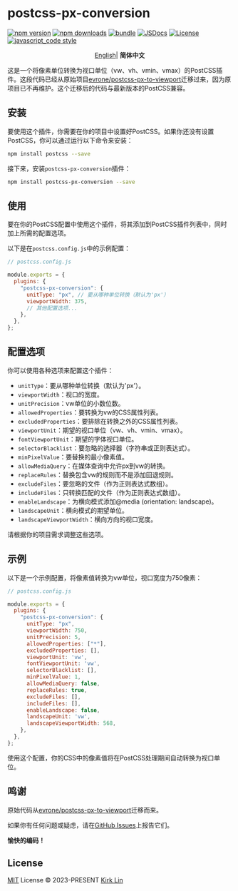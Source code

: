 # postcss-px-conversion

[![npm version][npm-version-src]][npm-version-href]
[![npm downloads][npm-downloads-src]][npm-downloads-href]
[![bundle][bundle-src]][bundle-href]
[![JSDocs][jsdocs-src]][jsdocs-href]
[![License][license-src]][license-href]
[![javascript_code style][code-style-image]][code-style-url]

<!-- Badges -->

[npm-version-src]: https://img.shields.io/npm/v/postcss-px-conversion?style=flat&colorA=080f12&colorB=3491fa
[npm-version-href]: https://npmjs.com/package/postcss-px-conversion
[npm-downloads-src]: https://img.shields.io/npm/dm/postcss-px-conversion?style=flat&colorA=080f12&colorB=3491fa
[npm-downloads-href]: https://npmjs.com/package/postcss-px-conversion
[bundle-src]: https://img.shields.io/bundlephobia/minzip/postcss-px-conversion?style=flat&colorA=080f12&colorB=3491fa&label=minzip
[bundle-href]: https://bundlephobia.com/result?p=postcss-px-conversion
[license-src]: https://img.shields.io/github/license/kirklin/postcss-px-conversion.svg?style=flat&colorA=080f12&colorB=3491fa
[license-href]: https://github.com/kirklin/postcss-px-conversion/blob/main/LICENSE
[jsdocs-src]: https://img.shields.io/badge/jsdocs-reference-080f12?style=flat&colorA=080f12&colorB=3491fa
[jsdocs-href]: https://www.jsdocs.io/package/postcss-px-conversion
[code-style-image]: https://img.shields.io/badge/code__style-%40kirklin%2Feslint--config-3491fa?style=flat&colorA=080f12&colorB=3491fa
[code-style-url]: https://github.com/kirklin/eslint-config/

<div align='center'>
<a href="README.md">English</a>| <b>简体中文</b>
</div>

这是一个将像素单位转换为视口单位（vw、vh、vmin、vmax）的PostCSS插件。这段代码已经从原始项目[evrone/postcss-px-to-viewport](https://github.com/evrone/postcss-px-to-viewport)迁移过来，因为原项目已不再维护。这个迁移后的代码与最新版本的PostCSS兼容。

## 安装

要使用这个插件，你需要在你的项目中设置好PostCSS。如果你还没有设置PostCSS，你可以通过运行以下命令来安装：

```bash
npm install postcss --save
```

接下来，安装`postcss-px-conversion`插件：

```bash
npm install postcss-px-conversion --save
```

## 使用

要在你的PostCSS配置中使用这个插件，将其添加到PostCSS插件列表中，同时加上所需的配置选项。

以下是在`postcss.config.js`中的示例配置：

```javascript
// postcss.config.js

module.exports = {
  plugins: {
    "postcss-px-conversion": {
      unitType: "px", // 要从哪种单位转换（默认为'px'）
      viewportWidth: 375,
      // 其他配置选项...
    },
  },
};
```

## 配置选项

你可以使用各种选项来配置这个插件：

- `unitType`：要从哪种单位转换（默认为'px'）。
- `viewportWidth`：视口的宽度。
- `unitPrecision`：vw单位的小数位数。
- `allowedProperties`：要转换为vw的CSS属性列表。
- `excludedProperties`：要排除在转换之外的CSS属性列表。
- `viewportUnit`：期望的视口单位（vw、vh、vmin、vmax）。
- `fontViewportUnit`：期望的字体视口单位。
- `selectorBlacklist`：要忽略的选择器（字符串或正则表达式）。
- `minPixelValue`：要替换的最小像素值。
- `allowMediaQuery`：在媒体查询中允许px到vw的转换。
- `replaceRules`：替换包含vw的规则而不是添加回退规则。
- `excludeFiles`：要忽略的文件（作为正则表达式数组）。
- `includeFiles`：只转换匹配的文件（作为正则表达式数组）。
- `enableLandscape`：为横向模式添加@media (orientation: landscape)。
- `landscapeUnit`：横向模式的期望单位。
- `landscapeViewportWidth`：横向方向的视口宽度。

请根据你的项目需求调整这些选项。

## 示例

以下是一个示例配置，将像素值转换为vw单位，视口宽度为750像素：

```javascript
// postcss.config.js

module.exports = {
  plugins: {
    "postcss-px-conversion": {
      unitType: "px",
      viewportWidth: 750,
      unitPrecision: 5,
      allowedProperties: ["*"],
      excludedProperties: [],
      viewportUnit: 'vw',
      fontViewportUnit: 'vw',
      selectorBlacklist: [],
      minPixelValue: 1,
      allowMediaQuery: false,
      replaceRules: true,
      excludeFiles: [],
      includeFiles: [],
      enableLandscape: false,
      landscapeUnit: 'vw',
      landscapeViewportWidth: 568,
    },
  },
};
```

使用这个配置，你的CSS中的像素值将在PostCSS处理期间自动转换为视口单位。

## 鸣谢

原始代码从[evrone/postcss-px-to-viewport](https://github.com/evrone/postcss-px-to-viewport)迁移而来。

如果你有任何问题或疑虑，请在[GitHub Issues](https://github.com/kirklin/postcss-px-conversion/issues)上报告它们。

**愉快的编码！**

## License

[MIT](./LICENSE) License &copy; 2023-PRESENT [Kirk Lin](https://github.com/kirklin)
